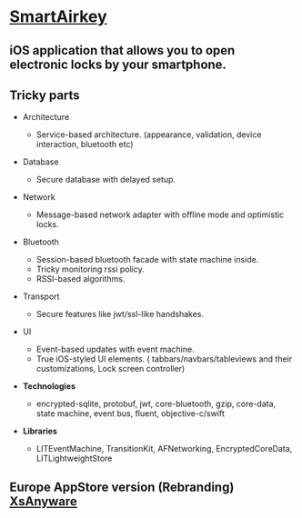 # [SmartAirkey](https://itunes.apple.com/ru/app/smartairkey/id1032832416?l=ru)

## iOS application that allows you to open electronic locks by your smartphone.

## Tricky parts
* Architecture
	* Service-based architecture. (appearance, validation, device interaction, bluetooth etc)
* Database
	* Secure database with delayed setup.
* Network
	* Message-based network adapter with offline mode and optimistic locks.
* Bluetooth
	* Session-based bluetooth facade with state machine inside.
	* Tricky monitoring rssi policy.
	* RSSI-based algorithms.
* Transport
	* Secure features like jwt/ssl-like handshakes.
* UI
	* Event-based updates with event machine.
	* True iOS-styled UI elements. ( tabbars/navbars/tableviews and their customizations, Lock screen controller)

* **Technologies**
	* encrypted-sqlite, protobuf, jwt, core-bluetooth, gzip, core-data, state machine, event bus, fluent, objective-c/swift

* **Libraries**
	* LITEventMachine, TransitionKit, AFNetworking, EncryptedCoreData, LITLightweightStore

## Europe AppStore version (Rebranding) [XsAnyware](https://itunes.apple.com/us/app/xsanyware/id1157897494?mt=8)